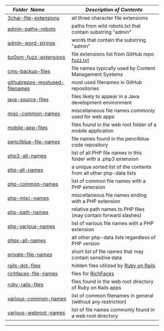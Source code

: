 |&nbsp;&nbsp;&nbsp;&nbsp;_Folder&nbsp;&nbsp;Name_&nbsp;&nbsp;&nbsp;&nbsp;| _Description of Contents_
|:----------------|--------------------------------------------------------------------------------------------------------------------------------------------------------
| [3char-file-extensions](3char-file-extensions) |  all three character file extensions 
| [admin-paths-robots](admin-paths-robots) |  paths from wild robots.txt that contain substring "admin" 
| [admin-word-strings](admin-word-strings) |  words that contain the substring "admin" 
| [bo0om-fuzz-extensions](bo0om-fuzz-extensions) |  file extensions list from GitHub repo [fuzz.txt](https://github.com/bo0om/fuzz.txt) 
| [cms-backup-files](cms-backup-files) |  file names typically used by Content Management Systems 
| [githubrepos-mostused-filenames](githubrepos-mostused-filenames) |  most used filenames in GitHub repositories 
| [java-source-files](java-source-files) |  files likely to appear in a Java development environment 
| [misc-common-names](misc-common-names) |  miscellaneous file names commonly used for web apps 
| [mobile-app-files](mobile-app-files) |  files found in the web root folder of a mobile application 
| [pencilblue-file-names](pencilblue-file-names) |  file names found in the pencilblue code repository 
| [php3-all-names](php3-all-names) |  list of all PHP file names in this folder with a .php3 extension 
| [php-all-names](php-all-names) |  a unique sorted list of the contents from all other php-data lists 
| [php-common-names](php-common-names) |  list of common file names with a PHP extension 
| [php-misc-names](php-misc-names) |  miscellaneous file names ending with a PHP extension 
| [php-path-names](php-path-names) |  relative path names to PHP files (may contain forward slashes) 
| [php-various-names](php-various-names) |  list of various file names with a PHP extension 
| [phpx-all-names](phpx-all-names) |  all other php-data lists regardless of PHP version 
| [private-file-names](private-file-names) |  short list of file names that may contain sensitive data 
| [rails-dot-files](rails-dot-files) |  hidden files utilized by [Ruby on Rails](http://rubyonrails.org) 
| [richfaces-file-names](richfaces-file-names) |  files for [RichFaces](http://richfaces.jboss.org/ "JSF Component Framework") 
| [ruby-rails-files](ruby-rails-files) |  files found in the web root directory of Ruby on Rails apps 
| [various-common-names](various-common-names) |  list of common filenames in general (without any restriction) 
| [various-webroot-names](various-webroot-names) |  list of file names commonly found in a web root directory 

* * *

